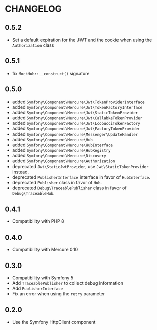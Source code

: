 CHANGELOG
=========

0.5.2
-----

* Set a default expiration for the JWT and the cookie when using the `Authorization` class

0.5.1
-----

* fix `MockHub::__construct()` signature

0.5.0
-----

* added `Symfony\Component\Mercure\Jwt\TokenProviderInterface`
* added `Symfony\Component\Mercure\Jwt\TokenFactoryInterface`
* added `Symfony\Component\Mercure\Jwt\StaticTokenProvider`
* added `Symfony\Component\Mercure\Jwt\CallabkeTokenProvider`
* added `Symfony\Component\Mercure\Jwt\LcobucciTokenFactory`
* added `Symfony\Component\Mercure\Jwt\FactoryTokenProvider`
* added `Symfony\Component\Mercure\Messenger\UpdateHandler`
* added `Symfony\Component\Mercure\Hub`
* added `Symfony\Component\Mercure\HubInterface`
* added `Symfony\Component\Mercure\HubRegistry`
* added `Symfony\Component\Mercure\Discovery`
* added `Symfony\Component\Mercure\Authorization`
* deprecated `Jwt\StaticJwtProvider`, use `Jwt\StaticTokenProvider` instead.
* deprecated `PublisherInterface` interface in favor of `HubInterface`.
* deprecated `Publisher` class in favor of `Hub`.
* deprecated `Debug\TraceablePublisher` class in favor of `Debug\TraceableHub`.

0.4.1
-----

* Compatibility with PHP 8

0.4.0
-----

* Compatibility with Mercure 0.10

0.3.0
-----

* Compatibility with Symfony 5
* Add `TraceablePublisher` to collect debug information
* Add `PublisherInterface`
* Fix an error when using the `retry` parameter

0.2.0
-----

* Use the Symfony HttpClient component
